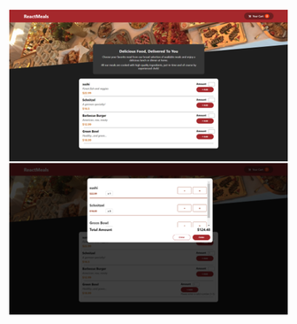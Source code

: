 ![image](https://github.com/sepidehnil/Food-Order-App/blob/main/src/assets/Screenshot%202023-10-31%20131818.png)
![image](https://github.com/sepidehnil/Food-Order-App/blob/main/src/assets/Screenshot%202023-10-31%20131918.png)



 
 
